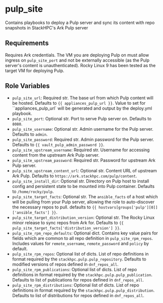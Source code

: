 pulp_site
=========

Contains playbooks to deploy a Pulp server and sync its content with repo snapshots in
StackHPC's Ark Pulp server

Requirements
------------

Requires Ark credentials. The VM you are deploying Pulp on must allow ingress on `pulp_site_port`
and not be externally accessible (as the Pulp server's content is unauthenticated). Rocky Linux 9 has been
tested as the target VM for deploying Pulp.

Role Variables
--------------

- `pulp_site_url`: Required str. The base url from which Pulp content will be hosted. Defaults to `{{ appliances_pulp_url }}`. 
                 Value to set for ``appliances_pulp_url` will be generated and output by the deploy.yml playbook.
- `pulp_site_port`: Optional str. Port to serve Pulp server on. Defaults to `8080`.
- `pulp_site_username`: Optional str. Admin username for the Pulp server. Defaults to `admin`.
- `pulp_site_password`: Required str. Admin password for the Pulp server. Defaults to `{{ vault_pulp_admin_password }}`.
- `pulp_site_upstream_username`: Required str. Username for accessing content from the upstream Ark Pulp server.
- `pulp_site_upstream_password`: Required str. Password for upstream Ark Pulp server.
- `pulp_site_upstream_content_url`: Optional str. Content URL of upstream Ark Pulp. Defaults to `https://ark.stackhpc.com/pulp/content`.
- `pulp_site_install_dir`: Optional str. Directory on Pulp host to install config and persistent state to be mounted into Pulp container. Defaults to `/home/rocky/pulp`.
- `pulp_site_target_facts`: Optional str. The `ansible_facts` of a host which will be pulling from your Pulp server, allowing the role to auto-discover the necessary repos to pull.
                          defaults to `{{ hostvars[groups['pulp'][0]]['ansible_facts'] }}`.
- `pulp_site_target_distribution_version`: Optional str. The Rocky Linux minor release to sync repos from Ark for. Defaults to `{{ pulp_site_target_facts['distribution_version'] }}`.
- `pulp_site_rpm_repo_defaults`: Optional dict. Contains key value pairs for fields which are common to all repo definition in `pulp_site_rpm_repos`. Includes values for `remote_username`,
                               `remote_password` and `policy` by default.
- `pulp_site_rpm_repos`: Optional list of dicts. List of repo definitions in format required by the `stackhpc.pulp.pulp_repository`. Defaults to modified versions of repos defined in
                       `dnf_repos_all`.
- `pulp_site_rpm_publications`: Optional list of dicts. List of repo definitions in format required by the `stackhpc.pulp.pulp_publication`. Defaults to list of publications for repos defined in
                              `dnf_repos_all`.
- `pulp_site_rpm_distributions`: Optional list of dicts. List of repo definitions in format required by the `stackhpc.pulp.pulp_distribution`. Defaults to list of distributions for repos defined in
                              `dnf_repos_all`.
